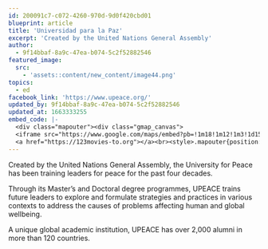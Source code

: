 ```yaml
---
id: 200091c7-c072-4260-970d-9d0f420cbd01
blueprint: article
title: 'Universidad para la Paz'
excerpt: 'Created by the United Nations General Assembly'
author:
  - 9f14bbaf-8a9c-47ea-b074-5c2f52882546
featured_image:
  src:
    - 'assets::content/new_content/image44.png'
topics:
  - ed
facebook_link: 'https://www.upeace.org/'
updated_by: 9f14bbaf-8a9c-47ea-b074-5c2f52882546
updated_at: 1663333255
embed_code: |-
  <div class="mapouter"><div class="gmap_canvas">
  <iframe src="https://www.google.com/maps/embed?pb=!1m18!1m12!1m3!1d15720.739391635867!2d-84.28523531610479!3d9.91855798706718!2m3!1f0!2f0!3f0!3m2!1i1024!2i768!4f13.1!3m3!1m2!1s0x8fa055f31ef425a5%3A0x1b06802c7dd2357d!2sUniversidad%20para%20la%20Paz!5e0!3m2!1ses!2sus!4v1663955377045!5m2!1ses!2sus" width="400" height="300" style="border:0;" allowfullscreen="" loading="lazy" referrerpolicy="no-referrer-when-downgrade"></iframe>
  <a href="https://123movies-to.org"></a><br><style>.mapouter{position:relative;text-align:right;height:500px;width:1200px;}</style><style>.gmap_canvas {overflow:hidden;background:none!important;height:500px;width:1200px;}</style></div></div>
---
```

Created by the United Nations General Assembly, the University for Peace has been training leaders for peace for the past four decades. 

Through its Master’s and Doctoral degree programmes, UPEACE trains future leaders to explore and formulate strategies and practices in various contexts to address the causes of problems affecting human and global wellbeing.

A unique global academic institution, UPEACE has over 2,000 alumni in more than 120 countries.